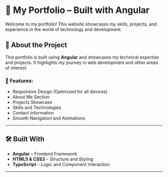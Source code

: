 # 🌟 My Portfolio – Built with Angular

Welcome to my portfolio! This website showcases my skills, projects, and experience in the world of technology and development.


## 📌 About the Project

This portfolio is built using **Angular** and showcases my technical expertise and projects. It highlights my journey in web development and other areas of interest.

### 🚀 Features:
- Responsive Design (Optimized for all devices)
- About Me Section
- Projects Showcase
- Skills and Technologies
- Contact Information
- Smooth Navigation and Animations

---

## 🛠️ Built With

- **Angular** – Frontend Framework
- **HTML5 & CSS3** – Structure and Styling
- **TypeScript** – Logic and Component Interaction

---
